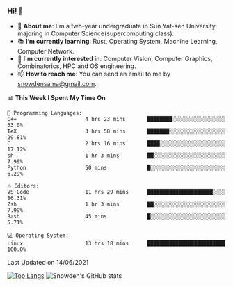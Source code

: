 ### Hi! 👋

+ :school: **About me**: I'm a two-year undergraduate in Sun Yat-sen University majoring in Computer Science(supercomputing class).
+ :books: **I’m currently learning**: Rust, Operating System, Machine Learning, Computer Network.
+ :lollipop: **I'm currently interested in**: Computer Vision, Computer Graphics, Combinatorics, HPC and OS engineering.
+ 📫 **How to reach me**: You can send an email to me by snowdensama@gmail.com.

<!--START_SECTION:waka-->
📊 **This Week I Spent My Time On** 

```text
💬 Programming Languages: 
C++                      4 hrs 23 mins       ████████░░░░░░░░░░░░░░░░░   33.0% 
TeX                      3 hrs 58 mins       ███████░░░░░░░░░░░░░░░░░░   29.81% 
C                        2 hrs 16 mins       ████░░░░░░░░░░░░░░░░░░░░░   17.12% 
sh                       1 hr 3 mins         ██░░░░░░░░░░░░░░░░░░░░░░░   7.99% 
Python                   50 mins             █░░░░░░░░░░░░░░░░░░░░░░░░   6.29%

🔥 Editors: 
VS Code                  11 hrs 29 mins      █████████████████████░░░░   86.31% 
Zsh                      1 hr 3 mins         ██░░░░░░░░░░░░░░░░░░░░░░░   7.99% 
Bash                     45 mins             █░░░░░░░░░░░░░░░░░░░░░░░░   5.71%

💻 Operating System: 
Linux                    13 hrs 18 mins      █████████████████████████   100.0%

```


 Last Updated on 14/06/2021
<!--END_SECTION:waka-->


[![Top Langs](https://github-readme-stats.vercel.app/api/top-langs/?username=lixk28&langs_count=8&layout=compact&hide_border=true)](https://github.com/lixk28/github-readme-stats)
![Snowden's GitHub stats](https://github-readme-stats.vercel.app/api?username=lixk28&show_icons=true&hide_border=true&count_private=true)



<!--
**lixk28/lixk28** is a ✨ _special_ ✨ repository because its `README.md` (this file) appears on your GitHub profile.

Here are some ideas to get you started:

- 🔭 I’m currently working on ...
- 🌱 I’m currently learning ...
- 👯 I’m looking to collaborate on ...
- 🤔 I’m looking for help with ...
- 💬 Ask me about ...
- 📫 How to reach me: ...
- 😄 Pronouns: ...
- ⚡ Fun fact: ...
  -->

